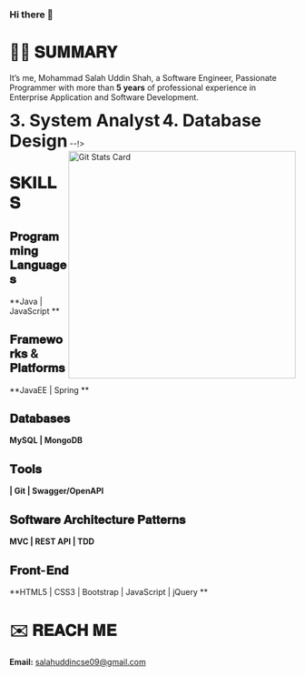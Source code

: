  <!-- <a href="https://app.daily.dev/salahuddin09"><img src="https://api.daily.dev/devcards/96814f8e32d64d80a05d74ef3c2787a4.png?r=1rx" width="400" align="right" alt="rony rony's Dev Card"/></a>
-->

### Hi there 👋

<!--
**salahuddin09/salahuddin09** is a ✨ _special_ ✨ repository because its `README.md` (this file) appears on your GitHub profile.

Here are some ideas to get you started:

- 🔭 I’m currently working on ...
- 🌱 I’m currently learning ...
- 👯 I’m looking to collaborate on ...
- 🤔 I’m looking for help with ...
- 💬 Ask me about ...
- 📫 How to reach me: ...
- 😄 Pronouns: ...
- ⚡ Fun fact: ...
-->


# 👨‍💻 𝐒𝐔𝐌𝐌𝐀𝐑𝐘

It’s me, Mohammad Salah Uddin Shah, a Software Engineer, Passionate Programmer with more than **5 years** of professional experience in Enterprise Application and Software Development.
<!--
𝐌𝐨𝐫𝐞𝐨𝐯𝐞𝐫, 𝐈 𝐡𝐚𝐯𝐞 𝐞𝐱𝐩𝐞𝐫𝐭𝐢𝐬𝐞 𝐢𝐧 𝐭𝐡𝐞 𝐟𝐨𝐥𝐥𝐨𝐰𝐢𝐧𝐠 𝐟𝐢𝐞𝐥𝐝𝐬:

<table border="0">
 <tr>
    <td><b style="font-size:30px">1. Clean Architecture</b></td>
    <td><b style="font-size:30px">2. Domain-Driven Design</b></td>
 </tr>
  <!--
 <tr>
    <td><b style="font-size:30px">3. Event Driven Architecture</b></td>
    <td><b style="font-size:30px">4. Event Sourcing</b></td>
 </tr>
  <tr>
    <td><b style="font-size:30px">5. Cloud Functions</b></td>
    <td><b style="font-size:30px">6. Azure DevOps, CI/CD pipeline integration</b></td>
 </tr>
-->
  <tr>
    <td><b style="font-size:30px">3. System Analyst</b></td>
    <td><b style="font-size:30px">4. Database Design</b></td>
 </tr>
</table>
--!>
<img src="https://github-readme-stats.vercel.app/api?username=salahuddin09&&show_icons=true&title_color=ffffff&icon_color=bb2acf&text_color=daf7dc&bg_color=151515" width="400" align="right" alt="Git Stats Card"/>


# 𝐒𝐊𝐈𝐋𝐋𝐒

## 𝐏𝐫𝐨𝐠𝐫𝐚𝐦𝐦𝐢𝐧𝐠 𝐋𝐚𝐧𝐠𝐮𝐚𝐠𝐞𝐬
  **Java | JavaScript **  <!-- | TypeScript -->
  
## 𝐅𝐫𝐚𝐦𝐞𝐰𝐨𝐫𝐤𝐬 & 𝐏𝐥𝐚𝐭𝐟𝐨𝐫𝐦𝐬
**JavaEE | Spring  **  <!--  | React -->
<!--
## 𝗖𝗹𝗼𝘂𝗱
**Microsoft Azure | Azure Functions | Azure CI/CD | Google Cloud | Google Cloud Functions | Google PubSub**
-->
## 𝐃𝐚𝐭𝐚𝐛𝐚𝐬𝐞𝐬
**MySQL | MongoDB**
<!-- | PostgreSQL | MongoDB | Redis | EventStoreDB** -->

## 𝐓𝐨𝐨𝐥𝐬
**| Git  | Swagger/OpenAPI**

## 𝐒𝐨𝐟𝐭𝐰𝐚𝐫𝐞 𝐀𝐫𝐜𝐡𝐢𝐭𝐞𝐜𝐭𝐮𝐫𝐞 𝐏𝐚𝐭𝐭𝐞𝐫𝐧𝐬
**MVC | REST API | TDD**  <!-- Microservice | CQRS and Event Sourcing |  Event Driven Architecture |  Domain Driven Design -->

## 𝐅𝐫𝐨𝐧𝐭-𝐄𝐧𝐝
**HTML5 | CSS3 | Bootstrap | JavaScript | jQuery **
<!--
## 𝐃𝐚𝐭𝐚 𝐒𝐭𝐫𝐮𝐜𝐭𝐮𝐫𝐞𝐬 𝐚𝐧𝐝 𝐀𝐥𝐠𝐨𝐫𝐢𝐭𝐡𝐦𝐬
**Regular HackerRank and LeetCode problems solver.**
-->
# ✉️ 𝐑𝐄𝐀𝐂𝐇 𝐌𝐄

 **Email:** salahuddincse09@gmail.com



